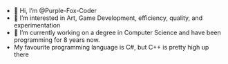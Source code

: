 - 👋 Hi, I’m @Purple-Fox-Coder
- 👀 I’m interested in Art, Game Development, efficiency, quality, and experimentation 
- 🌱 I’m currently working on a degree in Computer Science and have been programming for 8 years now.
- My favourite programming language is C#, but C++ is pretty high up there
